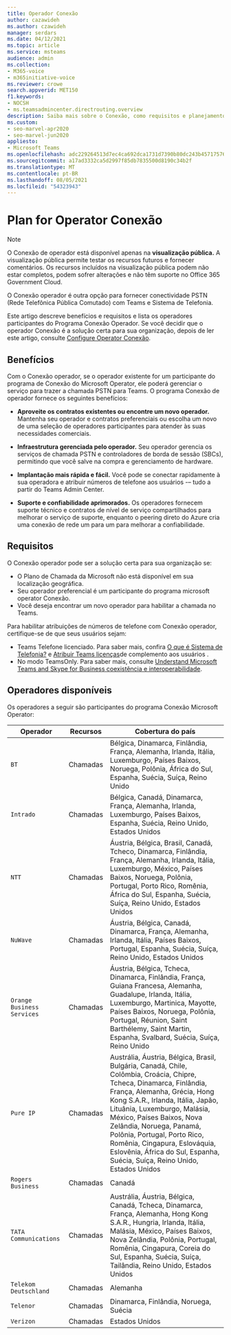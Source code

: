```yaml
---
title: Operador Conexão
author: cazawideh
ms.author: czawideh
manager: serdars
ms.date: 04/12/2021
ms.topic: article
ms.service: msteams
audience: admin
ms.collection:
- M365-voice
- m365initiative-voice
ms.reviewer: crowe
search.appverid: MET150
f1.keywords:
- NOCSH
- ms.teamsadmincenter.directrouting.overview
description: Saiba mais sobre o Conexão, como requisitos e planejamento para implantação.
ms.custom:
- seo-marvel-apr2020
- seo-marvel-jun2020
appliesto:
- Microsoft Teams
ms.openlocfilehash: adc229264513d7ec4ca692dca1731d7390b80dc243b4571757607c1c76b7cacb
ms.sourcegitcommit: a17ad3332ca5d2997f85db7835500d8190c34b2f
ms.translationtype: MT
ms.contentlocale: pt-BR
ms.lasthandoff: 08/05/2021
ms.locfileid: "54323943"
---
```

# <a name="plan-for-operator-connect"></a>Plan for Operator Conexão

>[!NOTE]
>O Conexão de operador está disponível apenas na **visualização pública.** A visualização pública permite testar os recursos futuros e fornecer comentários. Os recursos incluídos na visualização pública podem não estar completos, podem sofrer alterações e não têm suporte no Office 365 Government Cloud.

O Conexão operador é outra opção para fornecer conectividade PSTN (Rede Telefônica Pública Comutado) com Teams e Sistema de Telefonia.  

Este artigo descreve benefícios e requisitos e lista os operadores participantes do Programa Conexão Operador.  Se você decidir que o operador Conexão é a solução certa para sua organização, depois de ler este artigo, consulte [Configure Operator Conexão](operator-connect-configure.md).  

## <a name="benefits"></a>Benefícios

Com o Conexão operador, se o operador existente for um participante do programa de Conexão do Microsoft Operator, ele poderá gerenciar o serviço para trazer a chamada PSTN para Teams. O programa Conexão de operador fornece os seguintes benefícios:

- **Aproveite os contratos existentes ou encontre um novo operador.** Mantenha seu operador e contratos preferenciais ou escolha um novo de uma seleção de operadores participantes para atender às suas necessidades comerciais.

- **Infraestrutura gerenciada pelo operador.** Seu operador gerencia os serviços de chamada PSTN e controladores de borda de sessão (SBCs), permitindo que você salve na compra e gerenciamento de hardware.

- **Implantação mais rápida e fácil.** Você pode se conectar rapidamente à sua operadora e atribuir números de telefone aos usuários -– tudo a partir do Teams Admin Center.

- **Suporte e confiabilidade aprimorados.** Os operadores fornecem suporte técnico e contratos de nível de serviço compartilhados para melhorar o serviço de suporte, enquanto o peering direto do Azure cria uma conexão de rede um para um para melhorar a confiabilidade.

## <a name="requirements"></a>Requisitos

 O Conexão operador pode ser a solução certa para sua organização se:

- O Plano de Chamada da Microsoft não está disponível em sua localização geográfica.
- Seu operador preferencial é um participante do programa microsoft operator Conexão.
- Você deseja encontrar um novo operador para habilitar a chamada no Teams.

Para habilitar atribuições de números de telefone com Conexão operador, certifique-se de que seus usuários sejam:

- Teams Telefone licenciado. Para saber mais, confira [O que é Sistema de Telefonia?](what-is-phone-system-in-office-365.md) e [Atribuir Teams licenças](teams-add-on-licensing/assign-teams-add-on-licenses.md)de complemento aos usuários .
- No modo TeamsOnly. Para saber mais, consulte [Understand Microsoft Teams and Skype for Business coexistência e interoperabilidade](teams-and-skypeforbusiness-coexistence-and-interoperability.md).

## <a name="available-operators"></a>Operadores disponíveis

Os operadores a seguir são participantes do programa Conexão Microsoft Operator:

| Operador | Recursos | Cobertura do país |
| --- | --- | --- |
| `BT`  | Chamadas | Bélgica, Dinamarca, Finlândia, França, Alemanha, Irlanda, Itália, Luxemburgo, Países Baixos, Noruega, Polônia, África do Sul, Espanha, Suécia, Suíça, Reino Unido |
| `Intrado` | Chamadas | Bélgica, Canadá, Dinamarca, França, Alemanha, Irlanda, Luxemburgo, Países Baixos, Espanha, Suécia, Reino Unido, Estados Unidos  |
| `NTT`  | Chamadas | Áustria, Bélgica, Brasil, Canadá, Tcheco, Dinamarca, Finlândia, França, Alemanha, Irlanda, Itália, Luxemburgo, México, Países Baixos, Noruega, Polônia, Portugal, Porto Rico, Romênia, África do Sul, Espanha, Suécia, Suíça, Reino Unido, Estados Unidos |
| `NuWave` | Chamadas | Áustria, Bélgica, Canadá, Dinamarca, França, Alemanha, Irlanda, Itália, Países Baixos, Portugal, Espanha, Suécia, Suíça, Reino Unido, Estados Unidos   |
| `Orange Business Services` | Chamadas | Áustria, Bélgica, Tcheca, Dinamarca, Finlândia, França, Guiana Francesa, Alemanha, Guadalupe, Irlanda, Itália, Luxemburgo, Martinica, Mayotte, Países Baixos, Noruega, Polônia, Portugal, Réunion, Saint Barthélemy, Saint Martin, Espanha, Svalbard, Suécia, Suíça, Reino Unido  |
| `Pure IP` | Chamadas | Austrália, Áustria, Bélgica, Brasil, Bulgária, Canadá, Chile, Colômbia, Croácia, Chipre, Tcheca, Dinamarca, Finlândia, França, Alemanha, Grécia, Hong Kong S.A.R., Irlanda, Itália, Japão, Lituânia, Luxemburgo, Malásia, México, Países Baixos, Nova Zelândia, Noruega, Panamá, Polônia, Portugal, Porto Rico, Romênia, Cingapura, Eslováquia, Eslovênia, África do Sul, Espanha, Suécia, Suíça, Reino Unido, Estados Unidos  |
| `Rogers Business` | Chamadas | Canadá  |
| `TATA Communications` | Chamadas | Austrália, Áustria, Bélgica, Canadá, Tcheca, Dinamarca, França, Alemanha, Hong Kong S.A.R., Hungria, Irlanda, Itália, Malásia, México, Países Baixos, Nova Zelândia, Polônia, Portugal, Romênia, Cingapura, Coreia do Sul, Espanha, Suécia, Suíça, Tailândia, Reino Unido, Estados Unidos |
| `Telekom Deutschland` | Chamadas | Alemanha  |
| `Telenor` | Chamadas | Dinamarca, Finlândia, Noruega, Suécia  |
| `Verizon` | Chamadas | Estados Unidos |
